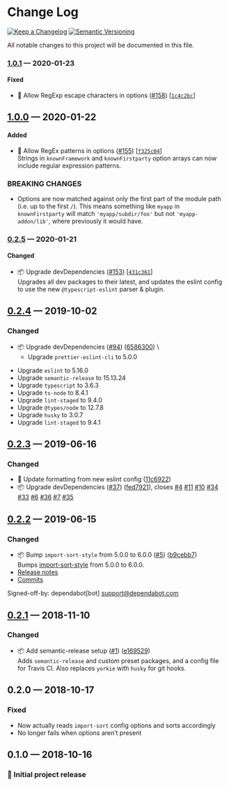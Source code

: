 # Change Log

[![Keep a Changelog](https://img.shields.io/badge/keep%20a-changelog-ef5e39.svg?style=flat-square)](https://keepachangelog.com)
[![Semantic Versioning](https://img.shields.io/badge/semantic-versioning-333333.svg?style=flat-square)](https://semver.org)

All notable changes to this project will be documented in this file.

<a name="1.0.1"></a>

### [1.0.1](https://github.com/stormwarning/import-sort-style-python/compare/v1.0.0...v1.0.1) — 2020-01-23

#### Fixed

- 🐛 Allow RegExp escape characters in options ([#158](https://github.com/stormwarning/import-sort-style-python/issues/158)) [[`1c4c2bc`](https://github.com/stormwarning/import-sort-style-python/commit/1c4c2bc)]

<a name="1.0.0"></a>

## [1.0.0](https://github.com/stormwarning/import-sort-style-python/compare/v0.2.5...v1.0.0) — 2020-01-22

#### Added

- 🎁 Allow RegEx patterns in options ([#155](https://github.com/stormwarning/import-sort-style-python/issues/155)) [[`f325c04`](https://github.com/stormwarning/import-sort-style-python/commit/f325c04)] \
  Strings in `knownFramework` and `knownFirstparty` option
  arrays can now include regular expression patterns.


### BREAKING CHANGES

- Options are now matched against only the first part of
the module path (i.e. up to the first `/`). This means 
something like `myapp` in `knownFirstparty` will match
`'myapp/subdir/foo'` but not `'myapp-addon/lib'`, where
previously it would have.

<a name="0.2.5"></a>

### [0.2.5](https://github.com/stormwarning/import-sort-style-python/compare/v0.2.4...v0.2.5) — 2020-01-21

#### Changed

- 📦 Upgrade devDependencies ([#153](https://github.com/stormwarning/import-sort-style-python/issues/153)) [[`431c361`](https://github.com/stormwarning/import-sort-style-python/commit/431c361)] \
  Upgrades all dev packages to their latest, and
  updates the eslint config to use the new
  `@typescript-eslint` parser & plugin.

<a name="0.2.4"></a>

## [0.2.4](https://github.com/stormwarning/import-sort-style-python/compare/v0.2.3...v0.2.4) — 2019-10-02

### Changed

- 📦 Upgrade devDependencies ([#94](https://github.com/stormwarning/import-sort-style-python/issues/94)) ([6586300](https://github.com/stormwarning/import-sort-style-python/commit/6586300)) \
  * Upgrade `prettier-eslint-cli` to 5.0.0
* Upgrade `eslint` to 5.16.0
* Upgrade `semantic-release` to 15.13.24
* Upgrade `typescript` to 3.6.3
* Upgrade `ts-node` to 8.4.1
* Upgrade `lint-staged` to 9.4.0
* Upgrade `@types/node` to 12.7.8
* Upgrade `husky` to 3.0.7
* Upgrade `lint-staged` to 9.4.1

<a name="0.2.3"></a>

## [0.2.3](https://github.com/stormwarning/import-sort-style-python/compare/v0.2.2...v0.2.3) — 2019-06-16

### Changed

- 👕 Update formatting from new eslint config ([11c6922](https://github.com/stormwarning/import-sort-style-python/commit/11c6922))
- 📦 Upgrade devDependencies ([#37](https://github.com/stormwarning/import-sort-style-python/issues/37)) ([fed7921](https://github.com/stormwarning/import-sort-style-python/commit/fed7921)), closes [#4](https://github.com/stormwarning/import-sort-style-python/issues/4) [#11](https://github.com/stormwarning/import-sort-style-python/issues/11) [#10](https://github.com/stormwarning/import-sort-style-python/issues/10) [#34](https://github.com/stormwarning/import-sort-style-python/issues/34) [#33](https://github.com/stormwarning/import-sort-style-python/issues/33) [#6](https://github.com/stormwarning/import-sort-style-python/issues/6) [#36](https://github.com/stormwarning/import-sort-style-python/issues/36) [#7](https://github.com/stormwarning/import-sort-style-python/issues/7) [#35](https://github.com/stormwarning/import-sort-style-python/issues/35)

<a name="0.2.2"></a>

## [0.2.2](https://github.com/stormwarning/import-sort-style-python/compare/v0.2.1...v0.2.2) — 2019-06-15

### Changed

- 📦 Bump `import-sort-style` from 5.0.0 to 6.0.0 ([#5](https://github.com/stormwarning/import-sort-style-python/issues/5)) ([b9cebb7](https://github.com/stormwarning/import-sort-style-python/commit/b9cebb7)) \
  Bumps [import-sort-style](https://github.com/renke/import-sort) from 5.0.0 to 6.0.0.
- [Release notes](https://github.com/renke/import-sort/releases)
- [Commits](https://github.com/renke/import-sort/compare/v5.0.0...v6.0.0)

Signed-off-by: dependabot[bot] <support@dependabot.com>

<a name="0.2.1"></a>

## [0.2.1](https://github.com/stormwarning/import-sort-style-python/compare/v0.2.0...v0.2.1) — 2018-11-10

### Changed

- 📦 Add semantic-release setup ([#1](https://github.com/stormwarning/import-sort-style-python/issues/1)) ([e169529](https://github.com/stormwarning/import-sort-style-python/commit/e169529)) \
  Adds `semantic-release` and custom preset packages, and a config file
for Travis CI. Also replaces `yorkie` with `husky` for git hooks.

## 0.2.0 — 2018-10-17

### Fixed

- Now actually reads `import-sort` config options and sorts accordingly
- No longer fails when options aren’t present

## 0.1.0 — 2018-10-16

### 🎉 Initial project release
